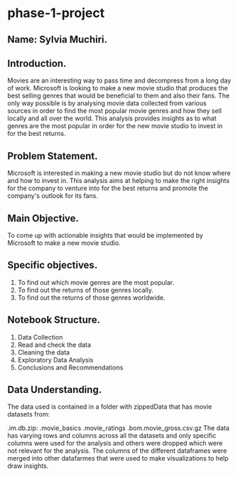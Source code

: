 # phase-1-project

## Name: Sylvia Muchiri.

## Introduction.
Movies are an interesting way to pass time and decompress from a long day of work. Microsoft is looking to make a new movie studio that produces the best selling genres that would be beneficial to them and also their fans. The only way possible is by analysing movie data collected from various sources in order to find the most popular movie genres and how they sell locally and all over the world. This analysis provides insights as to what genres are the most popular in order for the new movie studio to invest in for the best returns.


## Problem Statement.
Microsoft is interested in making a new movie studio but do not know where and how to invest in. This analysis aims at helping to make the right insights for the company to venture into for the best returns and promote the company's outlook for its fans.

## Main Objective.
To come up with actionable insights that would be implemented by Microsoft to make a new movie studio.

## Specific objectives.
1. To find out which movie genres are the most popular.
2. To find out the returns of those genres locally.
3. To find out the returns of those genres worldwide.

## Notebook Structure.
1. Data Collection
2. Read and check the data
3. Cleaning the data
4. Exploratory Data Analysis
5. Conclusions and Recommendations

## Data Understanding.
The data used is contained in a folder with zippedData that has movie datasets from:

.im.db.zip:
.movie_basics
.movie_ratings
.bom.movie_gross.csv.gz
The data has varying rows and columns across all the datasets and only specific columns were used for the analysis and others were dropped which were not relevant for the analysis. The columns of the different dataframes were merged into other datafarmes that were used to make visualizations to help draw insights.
